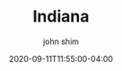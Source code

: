 ---
date: 2020-09-11T11:55:00-04:00
title: "Indiana"
ab: "IN"
seo_title: "Contact Indiana Governor"
description: Contact Indiana Governor
author: john shim
url: /indiana/
weight: 1
---